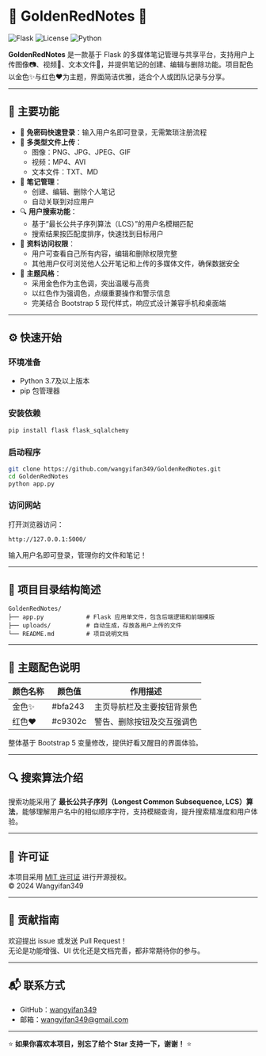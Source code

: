 # 🌟 GoldenRedNotes 🌟

![Flask](https://img.shields.io/badge/Flask-Powered-6f42c1?logo=flask) ![License](https://img.shields.io/badge/License-MIT-red) ![Python](https://img.shields.io/badge/Python-3.7%2B-blue)

**GoldenRedNotes** 是一款基于 Flask 的多媒体笔记管理与共享平台，支持用户上传图像📷、视频🎥、文本文件📝，并提供笔记的创建、编辑与删除功能。项目配色以金色✨与红色❤️为主题，界面简洁优雅，适合个人或团队记录与分享。

---

## 🚀 主要功能

- 🔐 **免密码快速登录**：输入用户名即可登录，无需繁琐注册流程  
- 📁 **多类型文件上传**：  
  - 图像：PNG、JPG、JPEG、GIF  
  - 视频：MP4、AVI  
  - 文本文件：TXT、MD  
- 📝 **笔记管理**：  
  - 创建、编辑、删除个人笔记  
  - 自动关联到对应用户  
- 🔍 **用户搜索功能**：  
  - 基于“最长公共子序列算法（LCS）”的用户名模糊匹配  
  - 搜索结果按匹配度排序，快速找到目标用户  
- 👀 **资料访问权限**：  
  - 用户可查看自己所有内容，编辑和删除权限完整  
  - 其他用户仅可浏览他人公开笔记和上传的多媒体文件，确保数据安全  
- 🎨 **主题风格**：  
  - 采用金色作为主色调，突出温暖与高贵  
  - 以红色作为强调色，点缀重要操作和警示信息  
  - 完美结合 Bootstrap 5 现代样式，响应式设计兼容手机和桌面端  

---

## ⚙️ 快速开始

### 环境准备

- Python 3.7及以上版本  
- pip 包管理器  

### 安装依赖

```bash
pip install flask flask_sqlalchemy
```

### 启动程序

```bash
git clone https://github.com/wangyifan349/GoldenRedNotes.git
cd GoldenRedNotes
python app.py
```

### 访问网站

打开浏览器访问：

```
http://127.0.0.1:5000/
```

输入用户名即可登录，管理你的文件和笔记！

---

## 📁 项目目录结构简述

```
GoldenRedNotes/
├── app.py            # Flask 应用单文件，包含后端逻辑和前端模版
├── uploads/          # 自动生成，存放各用户上传的文件
└── README.md         # 项目说明文档
```

---

## 🎨 主题配色说明

| 颜色名称 | 颜色值    | 作用描述                  |
| -------- | --------- | ------------------------- |
| 金色✨   | #bfa243   | 主页导航栏及主要按钮背景色 |
| 红色❤️   | #c9302c   | 警告、删除按钮及交互强调色 |

整体基于 Bootstrap 5 变量修改，提供好看又醒目的界面体验。

---

## 🔍 搜索算法介绍

搜索功能采用了 **最长公共子序列（Longest Common Subsequence, LCS）算法**，能够理解用户名中的相似顺序字符，支持模糊查询，提升搜索精准度和用户体验。

---

## 📜 许可证

本项目采用 [MIT 许可证](LICENSE) 进行开源授权。  
© 2024 Wangyifan349

---

## 🤝 贡献指南

欢迎提出 issue 或发送 Pull Request！  
无论是功能增强、UI 优化还是文档完善，都非常期待你的参与。

---

## 📬 联系方式

- GitHub：[wangyifan349](https://github.com/wangyifan349)  
- 邮箱：wangyifan349@gmail.com

---

⭐ **如果你喜欢本项目，别忘了给个 Star 支持一下，谢谢！** ⭐
